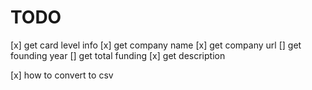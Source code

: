 # TODO

[x] get card level info
	[x] get company name
	[x] get company url
	[] get founding year
	[] get total funding
	[x] get description

[x] how to convert to csv
